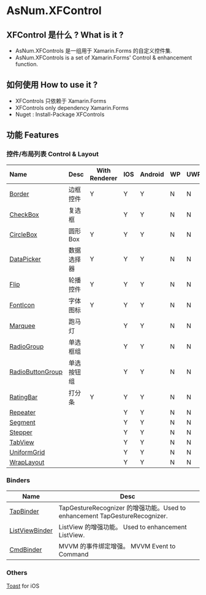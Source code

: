 # AsNum.XFControl

## XFControl 是什么 ? What is it ?

* AsNum.XFControls 是一组用于 Xamarin.Forms 的自定义控件集.
* AsNum.XFControls is a set of Xamarin.Forms' Control & enhancement function. 

## 如何使用 How to use it ?
* XFControls 只依赖于 Xamarin.Forms
* XFControls only dependency Xamarin.Forms
* Nuget : Install-Package XFControls 

## 功能 Features 
### 控件/布局列表 Control & Layout
    

| Name | Desc | With Renderer | IOS |Android | WP | UWP |
|:---|:---|---|---|---|---|---|
| [Border](Border.md) | 边框控件 | Y | Y | Y | N | N |
| [CheckBox](CheckBox.md) | 复选框 |  | Y | Y | N | N |
| [CircleBox](CircleBox.md) | 圆形Box | Y | Y | Y | N | N |
| [DataPicker](DataPicker.md) | 数据选择器 | Y |Y | Y | N | N |
| [Flip](Flip.md) | 轮播控件 | Y | Y | Y | N | N |
| [FontIcon](FontIcon.md) | 字体图标 | Y | Y | Y | N | N |
| [Marquee](Marquee.md) | 跑马灯 | | Y | Y | N | N |
| [RadioGroup](RadioGroup.md) | 单选框组 | | Y | Y | N | N |
| [RadioButtonGroup](RadioButtonGroup.md) | 单选按钮组 | | Y | Y | N | N |
| [RatingBar](RatingBar.md) | 打分条 | Y | Y | Y | N | N |
| [Repeater](Repeater.md) | | | Y | Y | N | N |
| [Segment](Segment.md) | | | Y | Y | N | N |
| [Stepper](Stepper.md) | | | Y | Y | N | N |
| [TabView](TabView.md) | | | Y | Y | N | N |
| [UniformGrid](UniformGrid.md) | | |Y | Y | N | N |
| [WrapLayout](WrapLayout.md) | | | Y | Y | N | N |


### Binders

| Name | Desc |
| --- | --- |
[TapBinder](TapBinder.md) | TapGestureRecognizer 的增强功能。Used to enhancement TapGestureRecognizer.
[ListViewBinder](ListViewBinder.md) | ListView 的增强功能。 Used to enhancement ListView.
[CmdBinder](CmdBinder.md) | MVVM 的事件绑定增强。 MVVM Event to Command

### Others
[Toast](Toast.md) for iOS